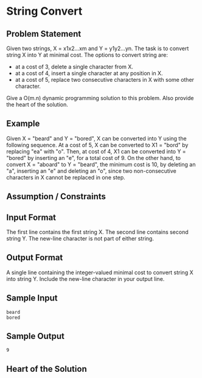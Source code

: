 # String Convert

## Problem Statement
Given two strings, X = x1x2...xm and Y = y1y2...yn. The task is to convert
string X into Y at minimal cost. The options to convert string are:
* at a cost of 3, delete a single character from X.
* at a cost of 4, insert a single character at any position in X.
* at a cost of 5, replace two consecutive characters in X with some
  other character.

Give a O(m.n) dynamic programming solution to this problem. Also provide the
heart of the solution.

## Example
Given X = "beard" and Y = "bored", X can be converted into Y using the
following sequence. At a cost of 5, X can be converted to X1 = "bord" by
replacing "ea" with "o". Then, at cost of 4, X1 can be converted into Y =
"bored" by inserting an "e", for a total cost of 9. On the other hand, to
convert X = "aboard" to Y = "beard", the minimum cost is 10, by deleting an
"a", inserting an "e" and deleting an "o", since two non-consecutive
characters in X cannot be replaced in one step.

## Assumption / Constraints

## Input Format
The first line contains the first string X. The second line contains second
string Y. The new-line character is not part of either string.

## Output Format
A single line containing the integer-valued minimal cost to convert string X
into string Y. Include the new-line character in your output line.

## Sample Input
```
beard
bored
```
## Sample Output
```
9
```

## Heart of the Solution
